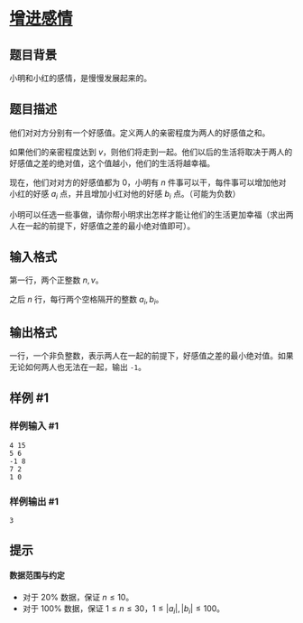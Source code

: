 # [增进感情](https://www.luogu.com.cn/problem/P2080)

## 题目背景

小明和小红的感情，是慢慢发展起来的。

## 题目描述

他们对对方分别有一个好感值。定义两人的亲密程度为两人的好感值之和。

如果他们的亲密程度达到 $v$，则他们将走到一起。他们以后的生活将取决于两人的好感值之差的绝对值，这个值越小，他们的生活将越幸福。

现在，他们对对方的好感值都为 $0$，小明有 $n$ 件事可以干，每件事可以增加他对小红的好感 $a_i$ 点，并且增加小红对他的好感 $b_i$ 点。（可能为负数）

小明可以任选一些事做，请你帮小明求出怎样才能让他们的生活更加幸福（求出两人在一起的前提下，好感值之差的最小绝对值即可）。

## 输入格式

第一行，两个正整数 $n,v$。

之后 $n$ 行，每行两个空格隔开的整数 $a_i,b_i$。

## 输出格式

一行，一个非负整数，表示两人在一起的前提下，好感值之差的最小绝对值。如果无论如何两人也无法在一起，输出 `-1`。

## 样例 #1

### 样例输入 #1

```
4 15
5 6
-1 8
7 2
1 0
```

### 样例输出 #1

```
3
```

## 提示

#### 数据范围与约定

- 对于 $20\%$ 数据，保证 $n  \le 10$。
- 对于 $100\%$ 数据，保证 $1 \le n \le 30$，$1 \le \left\vert a_i\right\vert,\left\vert b_i\right\vert \le 100$。